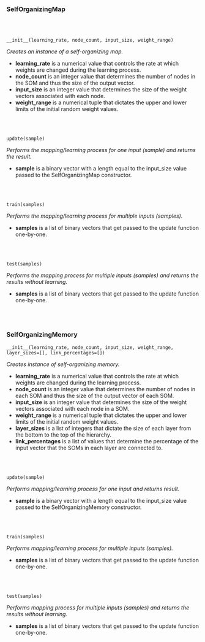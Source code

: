 ### SelfOrganizingMap

<br/><br/>

	__init__(learning_rate, node_count, input_size, weight_range)

_Creates an instance of a self-organizing map._

* __learning_rate__ is a numerical value that controls the rate at which weights are changed during the learning process.
* __node_count__ is an integer value that determines the number of nodes in the SOM and thus the size of the output vector.
* __input_size__ is an integer value that determines the size of the weight vectors associated with each node.
* __weight_range__ is a numerical tuple that dictates the upper and lower limits of the initial random weight values. 

<br/><br/>
	
	update(sample)

_Performs the mapping/learning process for one input (sample) and returns the result._

* __sample__ is a binary vector with a length equal to the input_size value passed to the SelfOrganizingMap constructor. 

<br/><br/>

	train(samples)
		
_Performs the mapping/learning process for multiple inputs (samples)._

* __samples__ is a list of binary vectors that get passed to the update function one-by-one.

<br/><br/>

	test(samples)
			
_Performs the mapping process for multiple inputs (samples) and returns the results without learning._

* __samples__ is a list of binary vectors that get passed to the update function one-by-one.

<br/><br/>

### SelfOrganizingMemory

	__init__(learning_rate, node_count, input_size, weight_range, layer_sizes=[], link_percentages=[])
	
_Creates instance of self-organizing memory._
	
* __learning_rate__ is a numerical value that controls the rate at which weights are changed during the learning process.
* __node_count__ is an integer value that determines the number of nodes in each SOM and thus the size of the output vector of each SOM.
* __input_size__ is an integer value that determines the size of the weight vectors associated with each node in a SOM.
* __weight_range__ is a numerical tuple that dictates the upper and lower limits of the initial random weight values.
* __layer_sizes__ is a list of integers that dictate the size of each layer from the bottom to the top of the hierarchy.
* __link_percentages__ is a list of values that determine the percentage of the input vector that the SOMs in each layer are connected to. 

<br/><br/>

	update(sample)

_Performs mapping/learning process for one input and returns result._

* __sample__ is a binary vector with a length equal to the input_size value passed to the SelfOrganizingMemory constructor. 

<br/><br/>

	train(samples)
	
_Performs mapping/learning process for multiple inputs (samples)._

* __samples__ is a list of binary vectors that get passed to the update function one-by-one.

<br/><br/>

	test(samples)
			
_Performs mapping process for multiple inputs (samples) and returns the results without learning._

* __samples__ is a list of binary vectors that get passed to the update function one-by-one.

